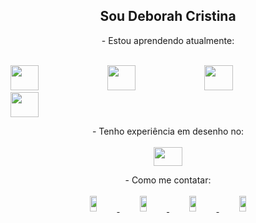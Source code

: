 <h2 align="center">Sou Deborah Cristina</h2>
<p align="center">
- Estou aprendendo atualmente:
<br><br>
 <div style="align:row;">
 <span><img style="height: 40px; width: 30%;" src="https://commons.wikimedia.org/wiki/File:Webysther_20160423_-_Elephpant.svg"/></span>
<span><img style="height: 40px; width: 30%;" src="https://cdn.jsdelivr.net/gh/devicons/devicon/icons/html5/html5-original-wordmark.svg"/></span>
<span><img style="height: 40px; width: 30%;" src="https://cdn.jsdelivr.net/gh/devicons/devicon/icons/css3/css3-original-wordmark.svg"/></span>
<span><img style="height: 40px; width: 30%;" src="https://cdn.jsdelivr.net/gh/devicons/devicon/icons/csharp/csharp-original.svg"/></span>
 </div>
</p>
<p align="center">
- Tenho experiência em desenho no:
<br><br>
<img style="height: 30px; width: 30%;" src="https://cdn.jsdelivr.net/gh/devicons/devicon/icons/photoshop/photoshop-plain.svg" />
 </p>        
 <p align="center">
- Como me contatar:
<br><br>
<!--instagram--><span><a href="https://www.instagram.com/deborahcristina43/"><img style="height: 25px; width: 15%;" src="https://img.shields.io/badge/Instagram-E4405F?style=for-the-badge&logo=instagram&logoColor=white"></span>
<!--gmail--><span><a href="mailto:deborah.cristina8787@gmail.com"><img style="height: 25px; width: 15%;" src="https://img.shields.io/badge/Gmail-D14836?style=for-the-badge&logo=gmail&logoColor=white"></span>
<!--discord--><span><a href="https://discord.gg/fDAVtx9e"><img style="height: 25px; width: 15%;" src="https://img.shields.io/badge/Discord-7289DA?style=for-the-badge&logo=discord&logoColor=white"></span>   
<!--Deviantart--><span><a href="https://www.deviantart.com/domaingriffith"><img style="height: 25px; width: 15%;" src="https://img.shields.io/badge/DeviantArt-05CC47?style=for-the-badge&logo=deviantart&logoColor=white"></span>
</p>
          
<!---
DeborahCristinaOJ/DeborahCristinaOJ is a ✨ special ✨ repository because its `README.md` (this file) appears on your GitHub profile.
You can click the Preview link to take a look at your changes.
--->
